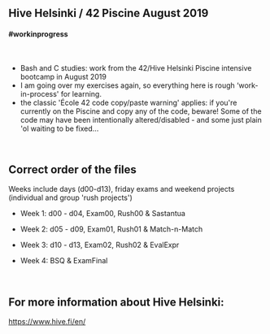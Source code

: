 ## Hive Helsinki / 42 Piscine August 2019


#### #workinprogress

<br>

- Bash and C studies: work from the 42/Hive Helsinki Piscine intensive bootcamp in August 2019 
- I am going over my exercises again, so everything here is rough ‘work-in-process' for learning.
- the classic 'École 42 code copy/paste warning' applies: if you're currently on the Piscine and copy any of the code, beware! Some of the code may have been intentionally altered/disabled - and some just plain 'ol waiting to be fixed...   


<br>

## Correct order of the files 
Weeks include days (d00-d13), friday exams and weekend projects (individual and group 'rush projects')

- Week 1: d00 - d04, Exam00, Rush00 & Sastantua

- Week 2: d05 - d09, Exam01, Rush01 & Match-n-Match

- Week 3: d10 - d13, Exam02, Rush02 & EvalExpr

- Week 4: BSQ & ExamFinal


<br>

## For more information about Hive Helsinki: 
https://www.hive.fi/en/
